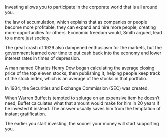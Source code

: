 Investing allows you to participate in the corporate world that is all around you.

the law of accumulation, which explains that as companies or people become more profitable, they can expand and hire more people, creating more opportunities for others. Economic freedom would, Smith argued, lead to a more just society.


The great crash of 1929 also dampened enthusiasm for the markets, but the government learned over time to put cash back into the economy and lower interest rates in times of depression.

A man named Charles Henry Dow began calculating the average closing price of the top eleven stocks, then publishing it, helping people keep track of the stock index, which is an average of the stocks in that portfolio.

In 1934, the Securities and Exchange Commission (SEC) was created. 

When  Warren Buffet is tempted to splurge on an expensive item he doesn’t need, Buffet calculates what that amount would make for him in 20 years if he invested it instead. The answer usually saves him from the temptation of instant gratification.

The earlier you start investing, the sooner your money will start supporting you.